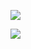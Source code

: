 ![](https://media.giphy.com/media/3o7qDMqq3yp1rDKnKw/giphy.gif)

![](https://media.giphy.com/media/3o7qDG1XGoVvpc1aoM/giphy.gif)
